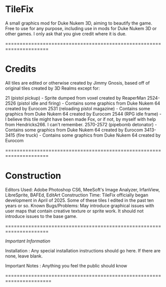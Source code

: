 # TileFix
A small graphics mod for Duke Nukem 3D, aiming to beautify the game. Free to use for any purpose, including use in mods for Duke Nukem 3D or other games. I only ask that you give credit where it is due.

=====================================================================

# Credits
All tiles are edited or otherwise created by Jimmy Gnosis, based off of original tiles created by 3D Realms except for:

21 (pistol pickup) - Sprite dumped from voxel created by ReaperMan
2524-2526 (pistol idle and firing) - Contains some graphics from Duke Nukem 64 created by Eurocom
2531 (reloading pistol magazine) - Contains some graphics from Duke Nukem 64 created by Eurocom
2544 (RPG idle frame) - I believe this tile might have been made Fox, or if not, by myself with help from Hendricks266. I can't remember.
2570-2572 (pipebomb detonator) - Contains some graphics from Duke Nukem 64 created by Eurocom
3413-3415 (fire truck) - Contains some graphics from Duke Nukem 64 created by Eurocom

=====================================================================

# Construction
Editors Used: Adobe Photoshop CS6, MeeSoft's Image Analyzer, IrfanView, LibreSprite, BAFEd, EditArt
Construction Time: TileFix officially began development in April of 2025. Some of these tiles I edited in the past ten years or so.
Known Bugs/Problems: May introduce graphical issues with user maps that contain creative texture or sprite work. It should not introduce issues to the base game.

=====================================================================

*Important Information*

Installation           : Any special installation instructions should
                         go here.  If there are none, leave blank.

Important Notes        : Anything you feel the public should know

======================================================================
